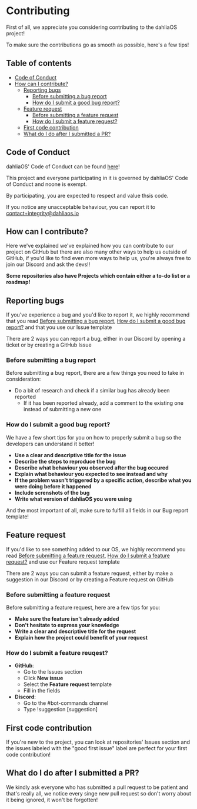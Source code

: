 # Contributing

First of all, we appreciate you considering contributing to the dahliaOS project!

To make sure the contributions go as smooth as possible, here's a few tips!

## Table of contents

- [Code of Conduct](#code-of-conduct)
- [How can I contribute?](#how-can-i-contribute)
  - [Reporting bugs](#reporting-bugs)
    - [Before submitting a bug report](#before-submitting-a-bug-report)
    - [How do I submit a good bug report?](#how-do-i-submit-a-good-bug-report)
  - [Feature request](#feature-request)
    - [Before submitting a feature request](#before-submitting-a-feature-request)
    - [How do I submit a feature request?](#how-do-i-submit-a-feature-request)
  - [First code contribution](#first-code-contribution)
  - [What do I do after I submitted a PR?](#what-do-i-do-after-i-submitted-a-pr)

## Code of Conduct

dahliaOS' Code of Conduct can be found [here](../CODE_OF_CONDUCT.md)!

This project and everyone participating in it is governed by dahliaOS' Code of Conduct and noone is exempt.

By participating, you are expected to respect and value thsis code. 

If you notice any unacceptable behaviour, you can report it to contact+integrity@dahliaos.io

## How can I contribute?

Here we've explained we've explained how you can contribute to our project on GitHub but there are also many other ways to help us outside of GitHub, if you'd like to find even more ways to help us, you're always free to join our Discord and ask the devs!!

**Some repositories also have Projects which contain either a to-do list or a roadmap!**

## Reporting bugs

If you've experience a bug and you'd like to report it, we highly recommend that you read [Before submitting a bug report](#before-submitting-a-bug-report), [How do I submit a good bug report?](#how-do-i-submit-a-good-bug-report) and that you use our Issue template

There are 2 ways you can report a bug, either in our Discord by opening a ticket or by creating a GitHub Issue

### Before submitting a bug report

Before submitting a bug report, there are a few things you need to take in consideration:

* Do a bit of research and check if a similar bug has already been reported
  * If it has been reported already, add a comment to the existing one instead of submitting a new one

### How do I submit a good bug report?

We have a few short tips for you on how to properly submit a bug so the developers can understand it better!

* **Use a clear and descriptive title for the issue**
* **Describe the steps to reproduce the bug**
* **Describe what behaviour you observed after the bug occured**
* **Explain what behaviour you expected to see instead and why**
* **If the problem wasn't triggered by a specific action, describe what you were doing before it happened**
* **Include screnshots of the bug**
* **Write what version of dahliaOS you were using**

And the most important of all, make sure to fulfill all fields in our Bug report template!

## Feature request

If you'd like to see something added to our OS, we highly recommend you read [Before submitting a feature request](#before-submitting-a-feature-request), [How do I submit a feature request?](#how-do-i-submit-a-feature-request) and use our Feature request template

There are 2 ways you can submit a feature request, either by make a suggestion in our Discord or by creating a Feature request on GitHub

### Before submitting a feature request

Before submitting a feature request, here are a few tips for you:

* **Make sure the feature isn't already added**
* **Don't hesitate to express your knowledge**
* **Write a clear and descriptive title for the request**
* **Explain how the project could benefit of your request**

### How do I submit a feature reuqest?

* **GitHub**:
  * Go to the Issues section
  * Click **New issue**
  * Select the **Feature request** template
  * Fill in the fields
* **Discord**:
  * Go to the #bot-commands channel
  * Type !suggestion [suggestion]

## First code contribution

If you're new to the project, you can look at repositories' Issues section and the issues labeled with the "good first issue" label are perfect for your first code contribution!

## What do I do after I submitted a PR?

We kindly ask everyone who has submitted a pull request to be patient and that's really all, we notice every singe new pull request so don't worry about it being ignored, it won't be forgotten!